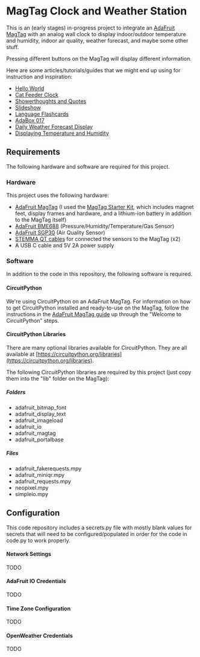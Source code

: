 # MagTag Clock and Weather Station

This is an (early stages) in-progress project to integrate an [AdaFruit MagTag](https://learn.adafruit.com/adafruit-magtag) with an analog wall clock to display indoor/outdoor temperature and humidity, indoor air quality, weather forecast, and maybe some other stuff.

Pressing different buttons on the MagTag will display different information.

Here are some articles/tutorials/guides that we might end up using for instruction and inspiration:

* [Hello World](https://learn.adafruit.com/creating-magtag-projects-with-circuitpython)
* [Cat Feeder Clock](https://learn.adafruit.com/magtag-cat-feeder-clock)
* [Showerthoughts and Quotes](https://learn.adafruit.com/magtag-showerthoughts)
* [Slideshow](https://learn.adafruit.com/magtag-slideshow)
* [Language Flashcards](https://learn.adafruit.com/magtag-flashcards)
* [AdaBox 017](https://learn.adafruit.com/adabox017)
* [Daily Weather Forecast Display](https://learn.adafruit.com/magtag-weather)
* [Displaying Temperature and Humidity](https://blog.adafruit.com/2020/12/04/displaying-temperature-and-humidity-with-an-adafruit-magtag-eink-display-circuitpython-magtag-adafuit-jonnybergdahl/)

## Requirements

The following hardware and software are required for this project.

### Hardware

This project uses the following hardware:

* [AdaFruit MagTag](https://www.adafruit.com/product/4800) (I used the [MagTag Starter Kit](https://www.adafruit.com/product/4819), which includes magnet feet, display frames and hardware, and a lithium-ion battery in addition to the MagTag itself)
* [AdaFruit BME688](https://www.adafruit.com/product/5046) (Pressure/Humidity/Temperature/Gas Sensor)
* [AdaFruit SGP30](https://www.adafruit.com/product/3709) (Air Quality Sensor)
* [STEMMA QT cables](https://www.adafruit.com/product/4210) for connected the sensors to the MagTag (x2)
* A USB C cable and 5V 2A power supply

### Software

In addition to the code in this repository, the following software is required.

#### CircuitPython

We're using CircuitPython on an AdaFruit MagTag. For information on how to get CircuitPython installed and ready-to-use on the MagTag, follow the instructions in the [AdaFruit MagTag guide](https://blog.adafruit.com/2020/12/04/displaying-temperature-and-humidity-with-an-adafruit-magtag-eink-display-circuitpython-magtag-adafuit-jonnybergdahl/) up through the "Welcome to CircuitPython" steps.

#### CircuitPython Libraries

There are many optional libraries available for CircuitPython. They are all available at [https://circuitpython.org/libraries](https://circuitpython.org/libraries).

The following CircuitPython libraries are required by this project (just copy them into the "lib" folder on the MagTag):

##### Folders

* adafruit_bitmap_font
* adafruit_display_text
* adafruit_imageload
* adafruit_io
* adafruit_magtag
* adafruit_portalbase

##### Files

* adafruit_fakerequests.mpy
* adafruit_miniqr.mpy
* adafruit_requests.mpy
* neopixel.mpy
* simpleio.mpy

## Configuration

This code repository includes a secrets.py file with mostly blank values for secrets that will need to be configured/populated in order for the code in code.py to work properly.

#### Network Settings

TODO

#### AdaFruit IO Credentials

TODO

#### Time Zone Configuration

TODO

#### OpenWeather Credentials

TODO
